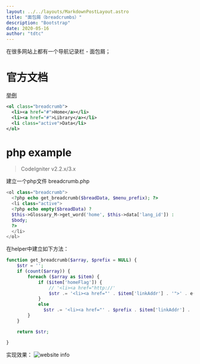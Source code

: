 ```yaml
---
layout: ../../layouts/MarkdownPostLayout.astro
title: "面包屑（breadcrumbs）"
description: "Bootstrap"
date: 2020-05-16
author: "tdtc"
---
```

在很多网站上都有一个导航记录栏 - 面包屑；

# 官方文档
[举例](https://v3.bootcss.com/components/#breadcrumbs)
```xml
<ol class="breadcrumb">
  <li><a href="#">Home</a></li>
  <li><a href="#">Library</a></li>
  <li class="active">Data</li>
</ol>
```

# php example
> CodeIgniter v2.2.x/3.x

建立一个php文件
breadcrumb.php
```php
<ol class="breadcrumb">
  <?php echo get_breadcrumb($breadData, $menu_prefix); ?>
  <li class="active">
  <?php echo empty($breadData) ?
  $this->Glossary_M->get_word('home', $this->data['lang_id']) :
  $body;
  ?>
  </li>
</ol>
```

在helper中建立如下方法：
```php
function get_breadcrumb($array, $prefix = NULL) {
	$str = '';
	if (count($array)) {
		foreach ($array as $item) {
			if ($item['homeFlag']) {
				// '<li><a href="http://'
				$str .= '<li><a href="' . $item['linkAddr'] . '">' . e($item['name']) . '</a></li>' . PHP_EOL;
			}
			else
			  $str .= '<li><a href="' . $prefix . $item['linkAddr'] . '">' . e($item['name']) . '</a></li>' . PHP_EOL;
		}
	}

	return $str;

}
```

实现效果：
![website info](https://gitee.com/xiaobin80/csdn/raw/master/images/20140113150326015.png)
